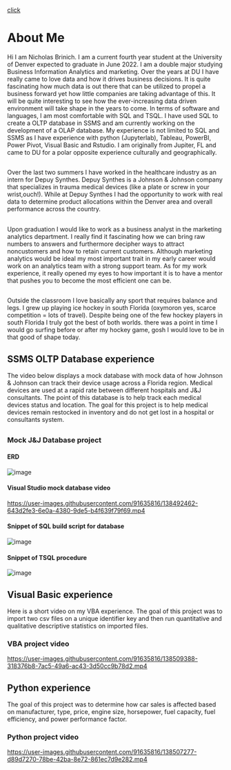 [click](#Python_Practice)



# About Me
Hi I am Nicholas Brinich. I am a current fourth year student at the University of Denver expected to graduate in June 2022. I am a double major studying Business Information Analytics and marketing. Over the years at DU I have really came to love data and how it drives business decisions. It is quite fascinating how much data is out there that can be utilized to propel a business forward yet how little companies are taking advantage of this. It will be quite interesting to see how the ever-increasing data driven environment will take shape in the years to come. In terms of software and languages, I am most comfortable with SQL and TSQL. I have used SQL to create a OLTP database in SSMS and am currently working on the development of a OLAP database. My experience is not limited to SQL and SSMS as I have experience with python (Jupyterlab), Tableau, PowerBI, Power Pivot, Visual Basic and Rstudio. I am originally from Jupiter, FL and came to DU for a polar opposite experience culturally and geographically.
##

Over the last two summers I have worked in the healthcare industry as an intern for Depuy Synthes. Depuy Synthes is a Johnson & Johnson company that specializes in trauma medical devices (like a plate or screw in your wrist,ouch!). While at Depuy Synthes I had the opportunity to work with real data to determine product allocations within the Denver area and overall performance across the country.
##
Upon graduation I would like to work as a business analyst in the marketing analytics department. I really find it fascinating how we can bring raw numbers to answers and furthermore decipher ways to attract noncustomers and how to retain current customers. Although marketing analytics would be ideal my most important trait in my early career would work on an analytics team with a strong support team. As for my work experience, it really opened my eyes to how important it is to have a mentor that pushes you to become the most efficient one can be. 
##
Outside the classroom I love basically any sport that requires balance and legs. I grew up playing ice hockey in south Florida (oxymoron yes, scarce competition = lots of travel). Despite being one of the few hockey players in south Florida I truly got the best of both worlds. there was a point in time I would go surfing before or after my hockey game, gosh I would love to be in that good of shape today.

## SSMS OLTP Database experience
The video below displays a mock database with mock data of how Johnson & Johnson can track their device usage across a Florida region. Medical devices are used at a rapid rate between different hospitals and J&J consultants. The point of this database is to help track each medical devices status and location. The goal for this project is to help medical devices remain restocked in inventory and do not get lost in a hospital or consultants system. 
##
### Mock J&J Database project
#### ERD
![image](https://user-images.githubusercontent.com/91635816/138492400-54200470-884a-424e-a419-d2c9e2e7f76b.png)
#### Visual Studio mock database video
https://user-images.githubusercontent.com/91635816/138492462-643d2fe3-6e0a-4380-9de5-b4f639f79f69.mp4

#### Snippet of SQL build script for database
![image](https://user-images.githubusercontent.com/91635816/138512489-310a4874-2fad-49e9-90ca-e3e058603d4b.png)

#### Snippet of TSQL procedure
![image](https://user-images.githubusercontent.com/91635816/138513897-11b0662a-13ed-4193-8a8d-467d8b07053f.png)

## Visual Basic experience
Here is a short video on my VBA experience. The goal of this project was to import two csv files on a unique identifier key and then run quantitative and qualitative descriptive statistics on imported files. 

### VBA project video
https://user-images.githubusercontent.com/91635816/138509388-318376b8-7ac5-49a6-ac43-3d50cc9b78d2.mp4

<a name="Python_Practice"><a>
## Python experience
The goal of this project was to determine how car sales is affected based on manufacturer, type, price, engine size, horsepower, fuel capacity, fuel efficiency, and power performance factor. 
### Python project video 
https://user-images.githubusercontent.com/91635816/138507277-d89d7270-78be-42ba-8e72-861ec7d9e282.mp4






